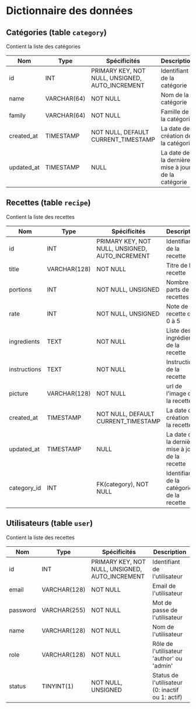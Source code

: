 # Dictionnaire des données

## Catégories (table `category`)

Contient la  liste des catégories

| Nom | Type | Spécificités | Description |
| --- | --- | --- | --- |
| id | INT | PRIMARY KEY, NOT NULL, UNSIGNED, AUTO_INCREMENT | Identifiant de la catégorie |
| name | VARCHAR(64) | NOT NULL | Nom de la catégorie |
| family | VARCHAR(64) | NOT NULL | Famille de la catégorie |
| created_at | TIMESTAMP | NOT NULL, DEFAULT CURRENT_TIMESTAMP | La date de création de la catégorie |
| updated_at | TIMESTAMP | NULL | La date de la dernière mise à jour de la catégorie |

## Recettes (table `recipe`)

Contient la liste des recettes

| Nom | Type | Spécificités | Description |
| --- | --- | --- | --- |
| id | INT | PRIMARY KEY, NOT NULL, UNSIGNED, AUTO_INCREMENT | Identifiant de la recette |
| title | VARCHAR(128) | NOT NULL | Titre de la recette |
| portions | INT | NOT NULL, UNSIGNED | Nombre de parts de la recettes |
| rate | INT | NOT NULL, UNSIGNED | Note de la recette de 0 à 5 |
| ingredients | TEXT | NOT NULL | Liste des ingrédients de la recette |
| instructions | TEXT | NOT NULL | Instructions de la recette |
| picture | VARCHAR(128) | NOT NULL | url de l'image de la recette |
| created_at | TIMESTAMP | NOT NULL, DEFAULT CURRENT_TIMESTAMP | La date de création de la recette |
| updated_at | TIMESTAMP | NULL | La date de la dernière mise à jour de la recette |
| category_id | INT | FK(category), NOT NULL | Identifiant de la catégorie de la recette |

## Utilisateurs (table `user`)

Contient la liste des recettes

| Nom | Type | Spécificités | Description |
| --- | --- | --- | --- |
| id | INT | PRIMARY KEY, NOT NULL, UNSIGNED, AUTO_INCREMENT | Identifiant de l'utilisateur |
| email | VARCHAR(128) | NOT NULL | Email de l'utilisateur |
| password | VARCHAR(255) | NOT NULL | Mot de passe de l'utilisateur |
| name | VARCHAR(128) | NOT NULL | Nom de l'utilisateur |
| role | VARCHAR(128) | NOT NULL | Rôle de l'utilisateur 'author' ou 'admin' |
| status | TINYINT(1) | NOT NULL, UNSIGNED | Status de l'utilisateur (0: inactif ou 1: actif) |